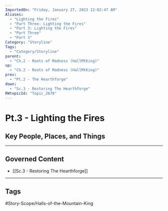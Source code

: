 ```yaml
---
ImportedOn: "Friday, January 27, 2023 12:02:47 AM"
Aliases:
  - "Lighting the Fires"
  - "Part Three: Lighting the Fires"
  - "Part 3: Lighting the Fires"
  - "Part Three"
  - "Part 3"
Category: "Storyline"
Tags:
  - "Category/Storyline"
parent:
  - "Ch.2 - Roots of Madness (HallMtKing)"
up:
  - "Ch.2 - Roots of Madness (HallMtKing)"
prev:
  - "Pt.2 - The Hearthforge"
down:
  - "Sc.3 - Restoring The Hearthforge"
RWtopicId: "Topic_2678"
---
```

# Pt.3 - Lighting the Fires
## Key People, Places, and Things
---
## Governed Content
- [[Sc.3 - Restoring The Hearthforge]]


---
## Tags
#Story-Scope/Halls-of-the-Mountain-King

